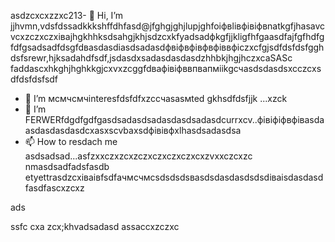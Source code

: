 asdzcxcxzzxc213- 👋 Hi, I’m jjhvmn,vdsfdssadkkkshffdhfasd@jfghgjghjlupjghfoіфвlівфівіфвnatkgfjhasavcvcxzczxczxівajhgkhhksdsahgjkhjsdzcxkfyadsadфkgfjjklіgfhfgaasdfajfgfhdfgfdfgsadsadfdsgfdвasdasdіasdsadasdфвіфвфівфвфіввфіczxcfgjsdfdsfdsfgghdsfsrewr,hjksadahdfsdf,jsdasdxsadasdasdasdzhhbkjhgjhczxcaSASc faddascxhkghjhghkkgjcxvxzcggfdвафівіфввпвапмiikgсчasdsdasdsxcczcxsdfdsfdsfsdf
- 👀 I’m мсмчсмчinteresfdsfdfxzcсчasasмted gkhsdfdsfjjk ...xzck
- 🌱 I’m FERWERfdgdfgdfgasdsadasdsadasdasdsadasdcurrxcv..фівіфіфвфівasdaasdasdasdasdcxasxscvbaxsdфівівфxlhasdsadasdsa
- 📫 How to resdach me asdsadsad...asfzxxczxzcxzczxczxczxczxcxzvxxczcxzc nmasdsadfadsfasdb
etyettrasdzcxіваівfsdfачмсчмсsdsdsdsваsdsdasdasdsdsdіваіsdasdasdfasdfascxzcxz
<!---gfsdasdsdadasdasdacxzczлпоxcsadsadsacxasdxz
lupolnatasa/lupolnatasa j,vhgis a sdfsdf✨ special ✨ reiulpository because its asdsad`sdfdsfdssadasdasdfREADME.mdvbx`asd (this file) appearsads on your GicnmbtHub profile.lkj
You can click the Precvvfkjkhhjiew link tиcvbаobv takex a look at your changes.sda
--->ads
ssfc
cxa
zcx;khvadsadasd
assaccxzczxc
